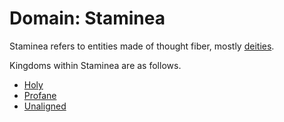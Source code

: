 # Domain: Staminea

<meta property="og:description" content="Staminea refers to entities made of thought fiber, mostly deities.">

Staminea refers to entities made of thought fiber, mostly [deities](../../../../deities/introduction.md).

Kingdoms within Staminea are as follows.

- [Holy](holy/introduction.md)
- [Profane](profane/introduction.md)
- [Unaligned](unaligned/introduction.md)